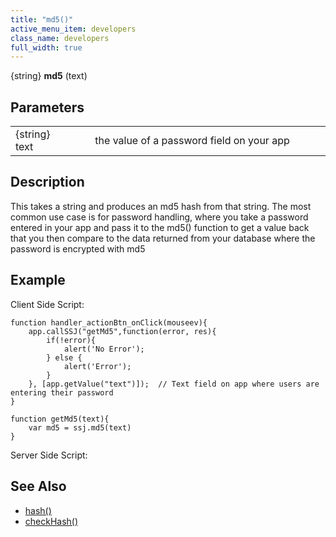 ```yaml
---
title: "md5()"
active_menu_item: developers
class_name: developers
full_width: true
---
```



{string} **md5** (text)

## Parameters

<table>
<tr>
<td width="121">
{string} text

</td>
<td width="26">
</td>
<td width="733">
the value of a password field on your app

</td>
</tr>
</table>

## Description

This takes a string and produces an md5 hash from that string. The most common use case is for password handling, where you take a password entered in your app and pass it to the md5() function to get a value back that you then compare to the data returned from your database where the password is encrypted with md5

## Example

Client Side Script:

    function handler_actionBtn_onClick(mouseev){
        app.callSSJ("getMd5",function(error, res){
            if(!error){
                alert('No Error');
            } else {
                alert('Error');
            }
        }, [app.getValue("text")]);  // Text field on app where users are entering their password
    }
     
    function getMd5(text){
        var md5 = ssj.md5(text)
    }
     
   

Server Side Script:

## See Also

 - [hash()](/developers/documentation/scripting-apis/server-side-api/ssj-object/miscellaneous/cryptblowfish)
 - [checkHash()](/developers/documentation/scripting-apis/server-side-api/ssj-object/miscellaneous/checkcryptblowfish)

